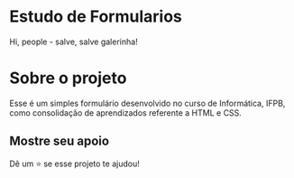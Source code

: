 # Estudo de Formularios

Hi, people - salve, salve galerinha!

# Sobre o projeto

Esse é um simples formulário desenvolvido no curso de Informática, IFPB, como consolidação de aprendizados referente a HTML e CSS.

## Mostre seu apoio

Dê um ⭐️ se esse projeto te ajudou!
